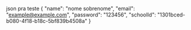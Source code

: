 json pra teste
{
  "name": "nome sobrenome",
  "email": "example@example.com",
  "password": "123456",
  "schoolId": "1301bced-b080-4f18-b18c-5bf839b4508a"
}
